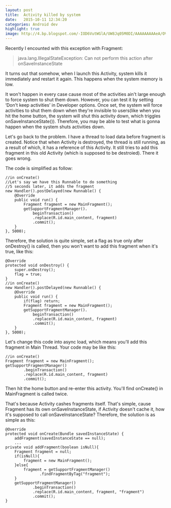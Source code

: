 ```yaml
---
layout: post
title:  Activity killed by system
date:   2015-10-11 12:34:20
categories: Android dev
highlight: true
image: http://4.bp.blogspot.com/-IOD6VutWGlA/UW8Jq05M0DI/AAAAAAAAAeA/OVckWFybKqg/s1600/DSC01317.JPG
---
```

Recently I encounted with this exception with Fragment:
> java.lang.IllegalStateException: Can not perform this action after onSaveInstanceStateIt turns out that somehow, when I launch this Activity, system kills it immediately and restart it again. This happens when the system memory is low. 

It won't happen in every case cause most of the activities ain't large enough to force system to shut them down. However, you can test it by setting ‘Don't keep activities’ in Developer options. Once set, the system will force activities to shut them down when they're invisible to users(like when you hit the home button, the system will shut this activity down, which triggles onSaveInstanceState()). Therefore, you may be able to test what is gonna happen when the system shuts activities down.

Let's go back to the problem. I have a thread to load data before fragment is created. Notice that when Activity is destroyed, the thread is still running, as a result of which, it has a reference of this Activity. It still tries to add this fragment in this old Activity (which is supposed to be destroied). There it goes wrong. 
The code is simplified as follow:
    //in onCreate()
    //Let's say we have this Runnable to do something
    //5 seconds later, it adds the fragment    new Handler().postDelayed(new Runnable() {        @Override        public void run() {            Fragment fragment = new MainFragment();            getSupportFragmentManager().
                beginTransaction()                .replace(R.id.main_content, fragment)                .commit();        }    }, 5000);
    Therefore, the solution is quite simple, set a flag as true only after onDestroy() is called, then you won't want to add this fragment when it's true, like this:
    @Override    protected void onDestroy() {        super.onDestroy();        flag = true;    }    //in onCreate()    new Handler().postDelayed(new Runnable() {        @Override        public void run() {            if(flag) return;            Fragment fragment = new MainFragment();            getSupportFragmentManager().
                beginTransaction()                .replace(R.id.main_content, fragment)                .commit();        }    }, 5000);Let's change this code into async load, which means you'll add this fragment in Main Thread. Your code may be like this:

    //in onCreate()
    Fragment fragment = new MainFragment();    getSupportFragmentManager()
            .beginTransaction()            .replace(R.id.main_content, fragment)            .commit();

Then hit the home button and re-enter this activity. You'll find onCreate() in MainFragment is called twice.
That's because Activity cashes fragments itself. That's simple, cause Fragment has its own onSaveInstanceState, if Activity doesn't cache it, how it's supposed to call onSaveInstanceState? Therefore, the solution is as simple as this:    @Override	protected void onCreate(Bundle savedInstanceState) {        addFragment(savedInstanceState == null);	    ...	private void addFragment(boolean isNull){        Fragment fragment = null;        if(isNull){            fragment = new MainFragment();        }else{            fragment = getSupportFragmentManager()
                   .findFragmentByTag("fragment");        }        getSupportFragmentManager()
                .beginTransaction()                .replace(R.id.main_content, fragment, "fragment")                .commit();    }